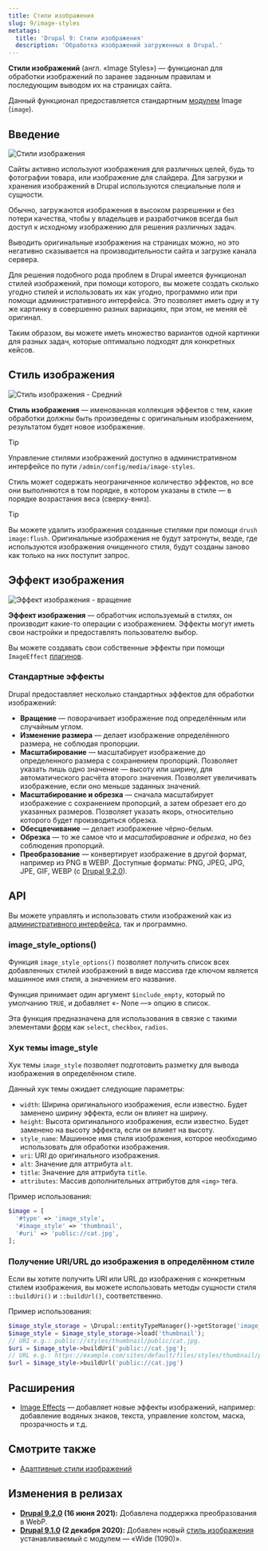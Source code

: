 ```yaml
---
title: Стили изображения
slug: 9/image-styles
metatags:
  title: 'Drupal 9: Стили изображения'
  description: 'Обработка изображений загруженных в Drupal.'
---
```


**Стили изображений** (англ. «Image Styles») — функционал для обработки изображений по заранее заданным правилам и последующим выводом их на страницах сайта.

Данный функционал предоставляется стандартным [модулем](../../modules/index.md) Image (`image`).

## Введение

![Стили изображения](https://i.imgur.com/cHrMXhd.png)

Сайты активно используют изображения для различных целей, будь то фотографии товара, или изображение для слайдера. Для загрузки и хранения изображений в Drupal используются специальные поля и сущности.

Обычно, загружаются изображения в высоком разрешении и без потери качества, чтобы у владельцев и разработчиков всегда был доступ к исходному изображению для решения различных задач.

Выводить оригинальные изображения на страницах можно, но это негативно сказывается на производительности сайта и загрузке канала сервера.

Для решения подобного рода проблем в Drupal имеется функционал стилей изображений, при помощи которого, вы можете создать сколько угодно стилей и использовать их как угодно, программно или при помощи административного интерфейса. Это позволяет иметь одну и ту же картинку в совершенно разных вариациях, при этом, не меняя её оригинал.

Таким образом, вы можете иметь множество вариантов одной картинки для разных задач, которые оптимально подходят для конкретных кейсов.

## Стиль изображения

![Стиль изображения - Средний](https://i.imgur.com/AeGWBEl.png)

**Стиль изображения** — именованная коллекция эффектов с тем, какие обработки должны быть произведены с оригинальным изображением, результатом будет новое изображение.

> [!TIP]
> Управление стилями изображений доступно в административном интерфейсе по пути `/admin/config/media/image-styles`.

Стиль может содержать неограниченное количество эффектов, но все они выполняются в том порядке, в котором указаны в стиле — в порядке возрастания веса (сверху-вниз).

> [!TIP]
> Вы можете удалить изображения созданные стилями при помощи `drush image:flush`. Оригинальные изображения не будут затронуты, везде, где используются изображения очищенного стиля, будут созданы заново как только на них поступит запрос. 

## Эффект изображения

![Эффект изображения - вращение](https://i.imgur.com/63koeaH.png)

**Эффект изображения** — обработчик используемый в стилях, он производит какие-то операции с изображением. Эффекты могут иметь свои настройки и предоставлять пользователю выбор.

Вы можете создавать свои собственные эффекты при помощи `ImageEffect` [плагинов](../../plugins/index.md).

### Стандартные эффекты

Drupal предоставляет несколько стандартных эффектов для обработки изображений:

* **Вращение** — поворачивает изображение под определённым или случайным углом.
* **Изменение размера** — делает изображение определённого размера, не соблюдая пропорции.
* **Масштабирование** — масштабирует изображение до определенного размера с сохранением пропорций. Позволяет указать лишь одно значение — высоту или ширину, для автоматического расчёта второго значения. Позволяет увеличивать изображение, если оно меньше заданных значений.
* **Масштабирование и обрезка** — сначала масштабирует изображение с сохранением пропорций, а затем обрезает его до указанных размеров. Позволяет указать якорь, относительно которого будет производиться обрезка.
* **Обесцвечивание** — делает изображение чёрно-белым.
* **Обрезка** — то же самое что и _масштабирование и обрезка_, но без соблюдения пропорций.
* **Преобразование** — конвертирует изображение в другой формат, например из PNG в WEBP. Доступные форматы: PNG, JPEG, JPG, JPE, GIF, WEBP (с [Drupal 9.2.0](../../../releases/9/9.2.x/9.2.0/index.md)).

## API

Вы можете управлять и использовать стили изображений как из [административного интерфейса](../../admin/index.md), так и программно.

### image_style_options()

Функция `image_style_options()` позволяет получить список всех добавленных стилей изображений в виде массива где ключом является машинное имя стиля, а значением его название.

Функция принимает один аргумент `$include_empty`, который по умолчанию `TRUE`, и добавляет «- None —» опцию в список.

Эта функция предназначена для использования в связке с такими элементами [форм](../../forms/index.md) как `select`, `checkbox`, `radios`.

### Хук темы image_style

Хук темы `image_style` позволяет подготовить разметку для вывода изображения в определённом стиле.

Данный хук темы ожидает следующие параметры:

* `width`: Ширина оригинального изображения, если известно. Будет заменено ширину эффекта, если он влияет на ширину.
* `height`: Высота оригинального изображения, если известно. Будет заменено на высоту эффекта, если он влияет на высоту.
* `style_name`: Машинное имя стиля изображения, которое необходимо использовать для обработки изображения.
* `uri`: URI до оригинального изображения.
* `alt`: Значение для аттрибута `alt`.
* `title`: Значение для аттрибута `title`.
* `attributes`: Массив дополнительных аттрибутов для `<img>` тега.

Пример использования:

```php
$image = [
  '#type' => 'image_style',
  '#image_style' => 'thumbnail',
  '#uri' => 'public://cat.jpg',
];
```

### Получение URI/URL до изображения в определённом стиле

Если вы хотите получить URI или URL до изображения с конкретным стилем изображения, вы можете использовать методы сущности стиля `::buildUri()` и `::buildUrl()`, соответственно.

Пример использования:

```php
$image_style_storage = \Drupal::entityTypeManager()->getStorage('image_style');
$image_style = $image_style_storage->load('thumbnail');
// URI e.g.: public://styles/thumbnail/public/cat.jpg.
$uri = $image_style->buildUri('public://cat.jpg');
// URL e.g.: https://example.com/sites/default/files/styles/thumbnail/public/cat.jpg.
$url = $image_style->buildUrl('public://cat.jpg')
```

## Расширения

* [Image Effects](https://www.drupal.org/project/image_effects) — добавляет новые эффекты изображений, например: добавление водяных знаков, текста, управление холстом, маска, прозрачность и т.д.

## Смотрите также

* [Адаптивные стили изображений](../../responsive-images/index.md)

## Изменения в релизах

* **[Drupal 9.2.0](../../../releases/9/9.2.x/9.2.0/index.md) (16 июня 2021):** Добавлена поддержка преобразования в WebP.
* **[Drupal 9.1.0](../../../releases/9/9.1.x/9.1.0/index.md) (2 декабря 2020):** Добавлен новый [стиль изображения](../../../image/image-styles/index.md) устанавливаемый с модулем — «Wide (1090)».
